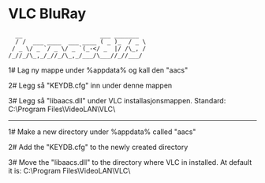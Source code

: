 # VLC BluRay

```
  __                      ___ _______   
  / /  ___ ____  ___ ____ ( _ )_  / _ \ 
 / _ \/ _ `/ _ \/ _ `(_-</ _  |/ /\_, / 
/_//_/\_,_/_//_/\_,_/___/\___//_//___/  
```


1#	Lag ny mappe under %appdata% og kall den "aacs"

2#	Legg så "KEYDB.cfg" inn under denne mappen

3#	Legg så "libaacs.dll" under VLC installasjonsmappen. Standard: C:\Program Files\VideoLAN\VLC\

<hr>

1# Make a new directory under %appdata% called "aacs"

2# Add the "KEYDB.cfg" to the newly created directory

3# Move the "libaacs.dll" to the directory where VLC in installed. At default it is: C:\Program Files\VideoLAN\VLC\
